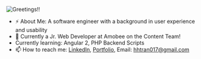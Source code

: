 ![Greetings!!](https://i.imgur.com/maPwsvH.jpg)
- ⚡ About Me: A software engineer with a background in user experience and usability
- 🌱 Currently a Jr. Web Developer at Amobee on the Content Team! 
- Currently learning: Angular 2, PHP Backend Scripts
- 📫 How to reach me: [LinkedIn](https://www.linkedin.com/in/henrytran721/), [Portfolio](http://henryhtran.com/), Email: hhtran017@gmail.com
<!--
**henrytran721/henrytran721** is a ✨ _special_ ✨ repository because its `README.md` (this file) appears on your GitHub profile.

Here are some ideas to get you started:

- 🔭 I’m currently working on ...
- 🌱 I’m currently learning ...
- 👯 I’m looking to collaborate on ...
- 🤔 I’m looking for help with ...
- 💬 Ask me about ...
- 📫 How to reach me: ...
- 😄 Pronouns: ...
- ⚡ Fun fact: ...
-->
